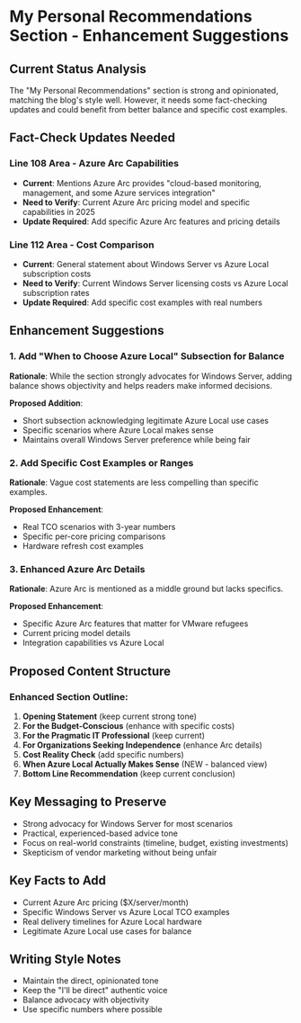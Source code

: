 # My Personal Recommendations Section - Enhancement Suggestions

## Current Status Analysis
The "My Personal Recommendations" section is strong and opinionated, matching the blog's style well. However, it needs some fact-checking updates and could benefit from better balance and specific cost examples.

## Fact-Check Updates Needed

### Line 108 Area - Azure Arc Capabilities
- **Current**: Mentions Azure Arc provides "cloud-based monitoring, management, and some Azure services integration"
- **Need to Verify**: Current Azure Arc pricing model and specific capabilities in 2025
- **Update Required**: Add specific Azure Arc features and pricing details

### Line 112 Area - Cost Comparison
- **Current**: General statement about Windows Server vs Azure Local subscription costs
- **Need to Verify**: Current Windows Server licensing costs vs Azure Local subscription rates
- **Update Required**: Add specific cost examples with real numbers

## Enhancement Suggestions

### 1. Add "When to Choose Azure Local" Subsection for Balance
**Rationale**: While the section strongly advocates for Windows Server, adding balance shows objectivity and helps readers make informed decisions.

**Proposed Addition**: 
- Short subsection acknowledging legitimate Azure Local use cases
- Specific scenarios where Azure Local makes sense
- Maintains overall Windows Server preference while being fair

### 2. Add Specific Cost Examples or Ranges
**Rationale**: Vague cost statements are less compelling than specific examples.

**Proposed Enhancement**:
- Real TCO scenarios with 3-year numbers
- Specific per-core pricing comparisons
- Hardware refresh cost examples

### 3. Enhanced Azure Arc Details
**Rationale**: Azure Arc is mentioned as a middle ground but lacks specifics.

**Proposed Enhancement**:
- Specific Azure Arc features that matter for VMware refugees
- Current pricing model details
- Integration capabilities vs Azure Local

## Proposed Content Structure

### Enhanced Section Outline:
1. **Opening Statement** (keep current strong tone)
2. **For the Budget-Conscious** (enhance with specific costs)
3. **For the Pragmatic IT Professional** (keep current)
4. **For Organizations Seeking Independence** (enhance Arc details)
5. **Cost Reality Check** (add specific numbers)
6. **When Azure Local Actually Makes Sense** (NEW - balanced view)
7. **Bottom Line Recommendation** (keep current conclusion)

## Key Messaging to Preserve
- Strong advocacy for Windows Server for most scenarios
- Practical, experienced-based advice tone
- Focus on real-world constraints (timeline, budget, existing investments)
- Skepticism of vendor marketing without being unfair

## Key Facts to Add
- Current Azure Arc pricing ($X/server/month)
- Specific Windows Server vs Azure Local TCO examples
- Real delivery timelines for Azure Local hardware
- Legitimate Azure Local use cases for balance

## Writing Style Notes
- Maintain the direct, opinionated tone
- Keep the "I'll be direct" authentic voice
- Balance advocacy with objectivity
- Use specific numbers where possible

